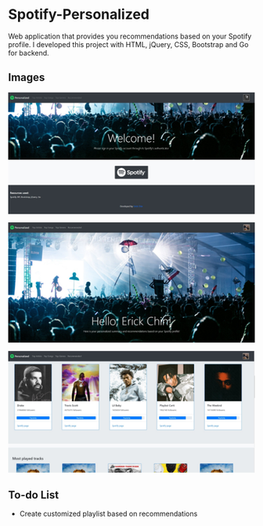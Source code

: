 # Spotify-Personalized
Web application that provides you recommendations based on your Spotify profile. I developed this project with HTML, jQuery, CSS, Bootstrap and Go for backend.

## Images
![Example 3](https://github.com/erickchin/Spotify-Personalized/blob/master/example/img3.jpg)

![Example 1](https://github.com/erickchin/Spotify-Personalized/blob/master/example/img1.jpg)

![Example 2](https://github.com/erickchin/Spotify-Personalized/blob/master/example/img2.jpg)

## To-do List
- Create customized playlist based on recommendations
